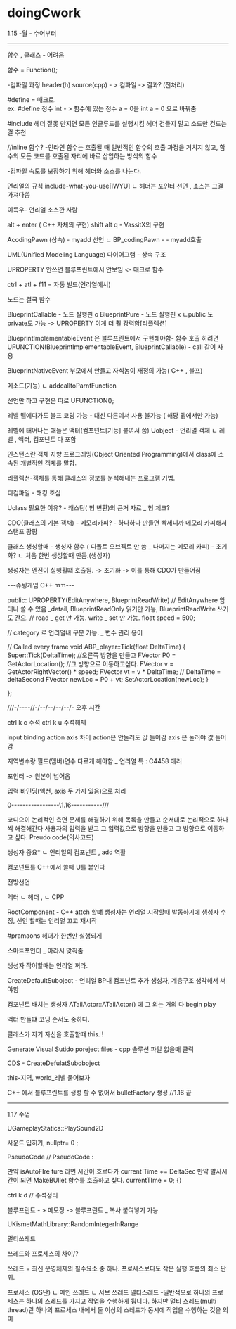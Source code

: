 # doingCwork
 1.15 -월 - 수어부터


-----------------------

함수 , 클래스 - 어려움

함수 = Function();

-컴파일 과정 
header(h)
source(cpp)  - > 컴파일 -> 결과?
       	  (전처리)

#define = 매크로.   
ex: #define 정수 int  - > 함수에 있는 정수 a = 0을 int a = 0 으로 바꿔줌

#include
헤더 잘못 만지면 모든 인클루드를 실행시킴
헤더 건들지 말고 소드만 건드는걸 추천

//inline 함수?
-인라인 함수는 호출될 때 일반적인 함수의 호출 과정을 거치지 않고, 
함수의 모든 코드를 호출된 자리에 바로 삽입하는 방식의 함수

-컴파일 속도를 보장하기 위해 헤더와 소스를 나눈다.

언리얼의 규칙 include-what-you-use[IWYU]
ㄴ 헤더는 포인터 선언 , 소스는 그걸 가져다씀

이득우- 언리얼 소스깐 사람

alt + enter ( C++ 자체의 구현)
shift alt q    -   VassitX의 구현

AcodingPawn    (상속)      - myadd 선언 
   ㄴ BP_codingPawn    -	- myadd호출

UML(Unified Modeling Language) 다이어그램 - 상속 구조 

UPROPERTY 안쓰면 블루프린트에서 안보임 <- 매크로 함수

ctrl + atl + f11 = 자동 빌드(언리얼에서)

노드는 결국 함수

BlueprintCallable - 노드 실행핀 o 
BlueprintPure - 노드 실행핀 x
ㄴpublic 도 private도 가능 -> UPROPERTY 이게 더 훨 강력함[리플렉션]

BlueprintImplementableEvent 은 블루프린트에서 구현해야함- 함수
 호출 하려면 UFUNCTION(BlueprintImplementableEvent, BlueprintCallable) - call 같이 사용

BlueprintNativeEvent 부모에서 만들고 자식놈이 재정의 가능( C++ , 블프)

메소드(기능)
ㄴ addcalltoParntFunction

선언만 하고 구현은 따로 UFUNCTION();


레벨 맵에다가도 블프 코딩 가능 - 대신 다른데서 사용 불가능 ( 해당 맵에서만 가능)

레벨에 태어나는 애들은 액터(컴포넌트[기능] 붙여서 씀)
Uobject - 언리얼 객체
 ㄴ 레벨 , 액터, 컴포넌트 다 포함

인스턴스란 객체 지향 프로그래밍(Object Oriented Programming)에서 class에 소속된 개별적인 객체를 말함.

리플렉션-객체를 통해 클래스의 정보를 분석해내는 프로그램 기법.

디컴파일 - 해킹 조심

Uclass 필요한 이유? - 캐스팅( 형 변환)의 근거 자료 _ 형 체크?

CDO(클래스의 기본 객채) - 메모리카피? - 하나하나 만들면 빡세니까 메모리 카피해서 스탬프 팡팡

클래스 생성할때 - 생성자 함수 ( 디폴트 오브젝트 만 씀 _ 나머지는 메모리 카피) - 초기화?
ㄴ 처음 한번 생성할때 만듬.(생성자)

생성자는 엔진이 실행횔떄 호출됨. -> 초기화 ->  이를 통해 CDO가 만들어짐


---슈팅게임 C++ ㄲㄲ---

public:
	UPROPERTY(EditAnywhere, BlueprintReadWrite)
 // EditAnywhere 암대나 쓸 수 있음 _detail,  BlueprintReadOnly 읽기만 가능, BlueprintReadWrite 쓰기도 간으. 
 // read _ get 만 가능. write _ set 만 가능.
	float speed = 500;

//  category 로 언리얼내 구분 가능. _ 변수 관리 용이


// Called every frame
void ABP_player::Tick(float DeltaTime)
{
	Super::Tick(DeltaTime);
	//오른쪽 방향을 만들고 
	FVector P0 = GetActorLocation();
		//그 방향으로 이동하고싶다.
	FVector v = GetActorRightVector() * speed;
	FVector vt = v * DeltaTime; // DeltaTime = deltaSecond
	FVector newLoc = P0 + vt;
	SetActorLocation(newLoc);
}

};

///-/----//-/--/--/--/--/- 오후 시간

ctrl k c 주석
ctrl k u 주석해제

input binding action axis 차이 action은 안눌러도 값 들어감 axis 은 눌러야 값 들어감

지역변수랑 필드(맴버)면수 다르게 해야함 _ 언리얼 특 : C4458 에러

포인터 -> 원본이 넘어옴

입력 바인딩(액션, axis 두 가지 있음)으로 처리 


0-----------------\1.16-----------///

코디으이 논리적인 측면
문제를 해결하기 위해 목록을 만들고 순서대로 논리적으로 하나씩 해결해간다
사용자의 입력을 받고 그 입력값으로 방향을 만들고 그 방향으로 이동하고 싶다.
Preudo code(의사코드)

생성자 중요*
ㄴ 언리얼의 컴포넌트 , add 역활

컴포넌트를 C++에서 쓸때 U를 붙인다

전방선언

액터
ㄴ 헤더 , ㄴ CPP

RootComponent - C++ attch 할떄
생성자는 언리얼 시작할때 발동하기에 생성자 수정, 선언 할때는 언리얼 끄고 재시작

#pramaons 헤더가 한번만 실행되게

스마트포인터 _ 아라서 맞춰줌

생성자 작어할때는 언리얼 꺼라.

CreateDefaultSuboject - 언리얼 BP내 컴포넌트 추가 생성자, 계층구조 생각해서 써야함

컴포넌트 배치는 생성자 ATailActor::ATailActor() 에 그 외는 거의 다 begin play

액터 만들떄 코딩 순서도 중하다.

클래스가 자기 자신을 호출할떄 this. !

Generate Visual Sutido poreject files - cpp 솔루션 파일 없을떄 클릭

CDS - CreateDefulatSuboboject

this-지역, world_레벨 물어보자

C++ 에서 블루프린트를 생성 할 수 없어서 bulletFactory 생성
//1.16 끝 

------------------------

1.17 수업

UGameplayStatics::PlaySound2D

사운드 입히기, nullptr= 0 ;

PseudoCode
// PseudoCode : 

만약 isAutoFIre ture 라면
시간이 흐르다가 current Time += DeltaSec
     만약 발사시간이 되면 
	MakeBUllet 함수를 호출하고 싶다.
	currentTIme = 0;
{}

ctrl k d  //  주석정리

블루프린트 - > 메모장 -> 블루프린트 _ 복사 붙여넣기 가능

UKismetMathLibrary::RandomIntegerInRange

멀티쓰레드

쓰레드와 프로세스의 차이/?

쓰레드 = 최신 운영체제의 필수요소 중 하나. 프로세스보다도 작은 실행 흐름의 최소 단위.

프로세스 (OS단)
 ㄴ 메인 쓰레드 
    ㄴ 서브 쓰레드
 멀티스레드 -일반적으로 하나의 프로세스는 하나의 스레드를 가지고 작업을 수행하게 됩니다.
하지만 멀티 스레드(multi thread)란 하나의 프로세스 내에서 둘 이상의 스레드가 동시에 작업을 수행하는 것을 의미